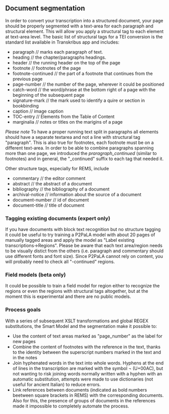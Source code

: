 ## Document segmentation

In order to convert your transcription into a structured document, your page should be properly segmented with a text-area for each paragraph and structural element.
This will allow you apply a structural tag to each element at text-area level.
The basic list of structural tags for a TEI conversion is the standard list available in Transkribus app and includes:
- paragraph // marks each paragraph of text. 
- heading // the chapter/paragraphs headings.
- header // the running header on the top of the page
- footnote // footnotes of the page
- footnote-continued // the part of a footnote that continues from the previous page
- page-number // the number of the page, wherever it could be positioned
- catch-word // the word/phrase at the bottom right of a page with the beginning of the subsequent page
- signature-mark // the mark used to identify a quire or section in bookbinding
- caption // image caption
- TOC-entry // Elements from the Table of Content
- marginalia // notes or titles on the marigins of a page

_Please note_
To have a proper running text split in paragraphs all elements should have a separate textarea and not a line with structural tag "paragraph".  This is also true for footnotes, each footnote must be on a different text-area.
In order to be able to combine paragraphs spanning more than one page, we introduced the _praragraph_continued_ (similar to footnotes) and in general, the "_continued" suffix to each tag that needed it.

Other structure tags, especially for REMS, include
- commentary // the editor comment
- abstract // the abstract of a document
- bibliography // the bibliography of a document
- archival-notice // information about the source of a document
- document-number // id of document
- document-title // title of document

### Tagging existing documents (expert only)
If you have documents with block text recognition but no structure tagging it could be useful to try training a P2PaLA model with about 20 pages of manually tagged areas and apply the model as "Label existing transcriptions->Regions".
Please be aware that each text area/region needs to be visually distict from the others (i.e. paragraph and commentary should use different fonts and font size). Since P2PaLA cannot rely on content, you will probably need to check all "-continued" regions.

### Field models (beta only)
It could be possible to train a field model for region either to recognize the regions or even the regions with structural tags altogether, but at the moment this is experimental and there are no public models. 

###  Process goals
With a series of subsequent XSLT transformations and global REGEX substitutions, the Smart Model and the segmentation make it possible to:
- Use the content of text areas marked as "page_number" as the label for new pages
- Combine the content of footnotes with the reference in the text, thanks to the identity between the superscript numbers marked in the text and in the notes
- Join hyphenated words in the text into whole words. Hyphens at the end of lines in the transcription are marked with the symbol ¬ (U+00AC), but not wanting to risk joining words normally written with a hyphen with an automatic substitution, attempts were made to use dictionaries (not useful for ancient Italian) to reduce errors.
- Link references between documents (indicated as bold numbers beetween square brackets in REMS) with the corresponding documents. Also for this, the presence of groups of documents in the references made it impossible to completely automate the process.



